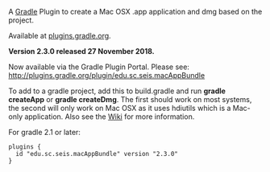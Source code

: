 A [Gradle](http://www.gradle.org) Plugin to create a Mac OSX .app application and dmg based on the project.

Available at [plugins.gradle.org](https://plugins.gradle.org/plugin/edu.sc.seis.macAppBundle).

**Version 2.3.0 released 27 November 2018.**

Now available via the Gradle Plugin Portal. Please see:
http://plugins.gradle.org/plugin/edu.sc.seis.macAppBundle

To add to a gradle project, add this to build.gradle and run **gradle createApp** or **gradle createDmg**. The first should work on most systems, the second will only work on Mac OSX as it uses hdiutils which is a Mac-only application. Also see the [Wiki](https://github.com/crotwell/gradle-macappbundle/wiki/Intro) for more information.

For gradle 2.1 or later:
```
plugins {
  id "edu.sc.seis.macAppBundle" version "2.3.0"
}
```
